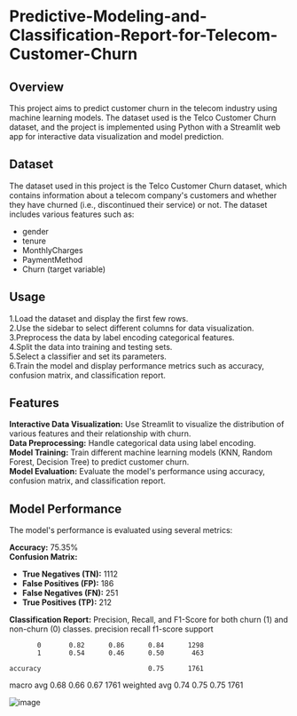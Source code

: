 # Predictive-Modeling-and-Classification-Report-for-Telecom-Customer-Churn
## Overview
This project aims to predict customer churn in the telecom industry using machine learning models. The dataset used is the Telco Customer Churn dataset, and the project is implemented using Python with a Streamlit web app for interactive data visualization and model prediction.
## Dataset
The dataset used in this project is the Telco Customer Churn dataset, which contains information about a telecom company's customers and whether they have churned (i.e., discontinued their service) or not. The dataset includes various features such as: <br>
<ul >
  <li>gender</li>
  <li>tenure</li>
  <li>MonthlyCharges</li>
  <li>PaymentMethod</li>
  <li>Churn (target variable)</li>
</ul>

## Usage
1.Load the dataset and display the first few rows. <br>
2.Use the sidebar to select different columns for data visualization. <br>
3.Preprocess the data by label encoding categorical features. <br>
4.Split the data into training and testing sets. <br>
5.Select a classifier and set its parameters. <br>
6.Train the model and display performance metrics such as accuracy, confusion matrix, and classification report. <br>

## Features
**Interactive Data Visualization:** Use Streamlit to visualize the distribution of various features and their relationship with churn. <br>
**Data Preprocessing:** Handle categorical data using label encoding. <br>
**Model Training:** Train different machine learning models (KNN, Random Forest, Decision Tree) to predict customer churn. <br>
**Model Evaluation:** Evaluate the model's performance using accuracy, confusion matrix, and classification report. <br>

## Model Performance
The model's performance is evaluated using several metrics:

**Accuracy:** 75.35% <br>
**Confusion Matrix:**
<ul>
  <li><b>True Negatives (TN):</b> 1112</li>
  <li><b>False Positives (FP):</b> 186</li>
  <li><b>False Negatives (FN):</b> 251</li>
  <li><b>True Positives (TP):</b> 212</li>
</ul>

**Classification Report:**
Precision, Recall, and F1-Score for both churn (1) and non-churn (0) classes.
              precision    recall  f1-score   support

           0       0.82      0.86      0.84      1298
           1       0.54      0.46      0.50       463

    accuracy                           0.75      1761
   macro avg       0.68      0.66      0.67      1761
weighted avg       0.74      0.75      0.75      1761

![image](https://github.com/user-attachments/assets/bf49c455-ecd8-4719-a0e9-5e2e5ff1a999)
